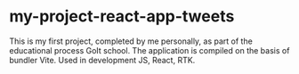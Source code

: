 # my-project-react-app-tweets 

This is my first project, completed by me personally, as part of the educational process GoIt school. 
The application is compiled on the basis of bundler Vite. Used in development JS, React, RTK. 
